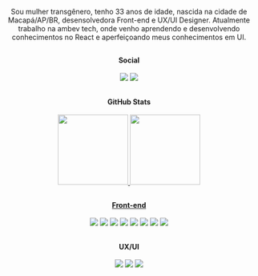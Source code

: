 
<p align='center'>
       Sou mulher transgênero, tenho 33 anos de idade, nascida na cidade de Macapá/AP/BR, desensolvedora Front-end e UX/UI Designer. Atualmente trabalho na ambev tech, onde venho aprendendo e desenvolvendo conhecimentos no React e aperfeiçoando meus conhecimentos em UI.
</p>

##
<p align='center'>
    <strong>Social</strong>
    <br>
    <br>
    <a href="https://www.linkedin.com/in/urariel/" target="_blank"><img src="https://img.shields.io/badge/-LinkedIn-0A66C2?logo=LinkedIn&logoColor=white&style=flat"             target="_blank"></a>
    <a href="https://www.instagram.com/urslariel/" target="_blank"><img src="https://img.shields.io/badge/-Instagram-E4405F?logo=Instagram&logoColor=white&style=flat" target="_blank"></a>  
</p>

##
<p align='center'>
    <strong>GitHub Stats</strong>
    <br>
    <br>
    <a href="https://github.com/ursulariel">
    <img height="140em" src="https://github-readme-stats.vercel.app/api/top-langs/?username=ursulariel&layout=compact&langs_count=7&theme=dracula"/>
    <a href="https://github.com/ursulariel">
    <img height="140em" src="https://github-readme-stats.vercel.app/api?username=Ursulariel&theme=dracula&show_icons=true"/>    
</p>

##
<p align='center'>
    <strong>Front-end</strong>
    <br>
    <br>
    <a href="https://developer.mozilla.org/pt-BR/docs/Web/HTML/Element" target="_blank"><img src="https://img.shields.io/badge/-HTML5-E34F26?logo=HTML5&logoColor=white&style=flat" target="_blank"></a>
    <a href="https://developer.mozilla.org/pt-BR/docs/Web/CSS" target="_blank"><img src="https://img.shields.io/badge/-CSS3-1572B6?logo=CSS3&logoColor=white&style=flat" target="_blank"></a>
    <a href="https://developer.mozilla.org/pt-BR/docs/Web/JavaScript" target="_blank"><img src="https://img.shields.io/badge/Javascript-4a4747?style=flat-the-badge&logo=javascript&logoColor=F7DF1E"></a>
    <a href="https://www.typescriptlang.org/docs/" target="_blank"><img src="https://img.shields.io/badge/-Typescript-3178C6?logo=TypeScript&logoColor=white&style=flat"></a>
    <a href="https://pt-br.reactjs.org/" target="_blank"><img src="https://img.shields.io/badge/-React-3fa4e8?logo=React&logoColor=white&style=flat"></a>
    <a href="https://github.com/" target="_blank"><img src="https://img.shields.io/badge/-GitHub-4a4747?logo=GitHub&logoColor=white&style=flat"></a>
    <a href="https://git-scm.com/" target="_blank"><img src="https://img.shields.io/badge/-Git-F05032?logo=Git&logoColor=white&style=flat"></a>
    <a href="https://code.visualstudio.com/" target="_blank"><img src="https://img.shields.io/badge/-VS Code-007ACC?logo=Visual Studio Code&logoColor=white&style=flat"></a>
</p>
     
##
<p align='center'> 
    <strong>UX/UI</strong>
    <br>
    <br>
    <a href="https://www.figma.com/" target="_blank"><img src="https://img.shields.io/badge/-Figma-F24E1E?logo=Figma&logoColor=white&style=flat"></a>
    <a href="https://mui.com/pt/" target="_blank"><img src="https://img.shields.io/badge/-MaterialUI-0081CB?logo=MaterialUI&logoColor=white&style=flat"></a>
    <a href="https://www.dell.com/pt-br" target="_blank"><img src="https://img.shields.io/badge/-Notion-4a4747?logo=Notion&logoColor=white&style=flat"></a>
</p>
